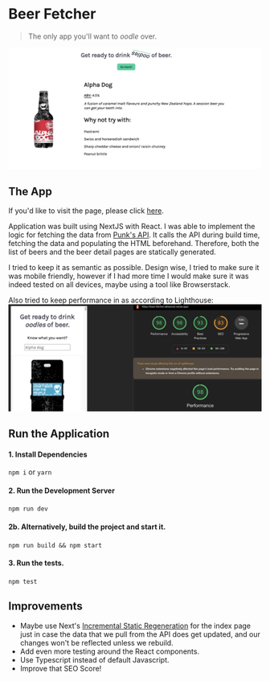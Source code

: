 # Beer Fetcher

> The only app you'll want to <em>oodle</em> over.

![Beer App](assets/app.jpeg)

## The App

If you'd like to visit the page, please click [here](https://beer-fetcher-akharouk.vercel.app/).

Application was built using NextJS with React. I was able to implement the logic for fetching the data from [Punk's API](https://api.punkapi.com/v2/beers). It calls the API during build time, fetching the data and populating the HTML beforehand. Therefore, both the list of beers and the beer detail pages are statically generated.

I tried to keep it as semantic as possible. Design wise, I tried to make sure it was mobile friendly, however if I had more time I would make sure it was indeed tested on all devices, maybe using a tool like Browserstack.

Also tried to keep performance in as according to Lighthouse:
![Lighthouse Scores](assets/lighthouse.jpeg)

## Run the Application

#### 1. Install Dependencies

`npm i` or `yarn`

#### 2. Run the Development Server

`npm run dev`

#### 2b. Alternatively, build the project and start it.

`npm run build && npm start`

#### 3. Run the tests.

`npm test`

## Improvements

- Maybe use Next's [Incremental Static Regeneration](https://nextjs.org/docs/basic-features/data-fetching#incremental-static-regeneration) for the index page just in case the data that we pull from the API does get updated, and our changes won't be reflected unless we rebuild.
- Add even more testing around the React components.
- Use Typescript instead of default Javascript.
- Improve that SEO Score!
